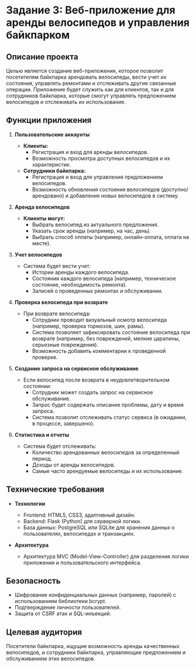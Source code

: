 # Задание 3: Веб-приложение для аренды велосипедов и управления байкпарком

## Описание проекта
Целью является создание веб-приложения, которое позволит посетителям байкпарка арендовать велосипеды, вести учет их состояния, управлять ремонтами и отслеживать другие связанные операции. 
Приложение будет служить как для клиентов, так и для сотрудников байкпарка, которые смогут управлять предложением велосипедов и отслеживать их использование.

## Функции приложения

1. **Пользовательские аккаунты**
   - **Клиенты:**
     - Регистрация и вход для аренды велосипедов.
     - Возможность просмотра доступных велосипедов и их характеристик.
   - **Сотрудники байкпарка:**
     - Регистрация и вход для управления предложением велосипедов.
     - Возможность обновления состояния велосипедов (доступно/арендовано) и добавления новых велосипедов в систему.

2. **Аренда велосипедов**
   - **Клиенты могут:**
     - Выбрать велосипед из актуального предложения.
     - Указать срок аренды (например, на час, день).
     - Выбрать способ оплаты (например, онлайн-оплата, оплата на месте).

3. **Учет велосипедов**
   - Система будет вести учет:
     - Истории аренды каждого велосипеда.
     - Состояния каждого велосипеда (например, техническое состояние, необходимость ремонта).
     - Записей о проведенных ремонтах и обслуживании.

4. **Проверка велосипеда при возврате**
   - При возврате велосипеда:
     - Сотрудник проводит визуальный осмотр велосипеда (например, проверка тормозов, шин, рамы).
     - Система позволяет зафиксировать состояние велосипеда при возврате (например, без повреждений, мелкие царапины, серьезные повреждения).
     - Возможность добавить комментарии к проведенной проверке.

5. **Создание запроса на сервисное обслуживание**
   - Если велосипед после возврата в неудовлетворительном состоянии:
     - Сотрудник может создать запрос на сервисное обслуживание.
     - Запрос будет содержать описание проблемы, дату и время запроса.
     - Система позволит отслеживать статус сервиса (в ожидании, в процессе, завершено).

6. **Статистика и отчеты**
   - Система будет отслеживать:
     - Количество арендованных велосипедов за определенный период.
     - Доходы от аренды велосипедов.
     - Самые часто арендуемые велосипеды и их использование.

## Технические требования

- **Технологии**
  - Frontend: HTML5, CSS3, адаптивный дизайн.
  - Backend: Flask (Python) для серверной логики.
  - База данных: PostgreSQL или SQLite для хранения данных о пользователях, велосипедах и транзакциях.

- **Архитектура**
  - Архитектура MVC (Model-View-Controller) для разделения логики приложения и пользовательского интерфейса.

## Безопасность

- Шифрование конфиденциальных данных (например, паролей) с использованием библиотеки bcrypt.
- Подтверждение личности пользователей.
- Защита от CSRF атак и SQL-инъекций.

## Целевая аудитория
Посетители байкпарка, ищущие возможность аренды качественных велосипедов, и сотрудники байкпарка, управляющие предложением и обслуживанием этих велосипедов.
